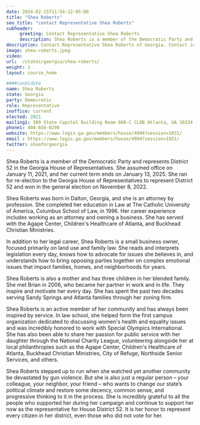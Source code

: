 ```yaml
---
date: 2024-02-15T11:54:12-05:00
title: "Shea Roberts"
seo_title: "contact Representative Shea Roberts"
subheader:
     greeting: Contact Representative Shea Roberts
     description: Shea Roberts is a member of the Democratic Party and represents District 52 in the Georgia House of Representatives. She assumed office on January 11, 2021, and her current term ends on January 13, 2025. She ran for re-election to the Georgia House of Representatives to represent District 52 and won in the general election on November 8, 2022.
description: Contact Representative Shea Roberts of Georgia. Contact information for Shea Roberts includes email address, phone number, and mailing address.
image: shea-roberts.jpeg
video:
url:  /states/georgia/shea-roberts/
weight: 1
layout: course_home

####candidate
name: Shea Roberts
state: Georgia
party: Democratic
role: Representative
inoffice: current
elected: 2021
mailing1: 309 State Capitol Building Room 608-C CLOB Atlanta, GA 30334
phone1: 404-656-0298
website: https://www.legis.ga.gov/members/house/4994?session=1031/
email : https://www.legis.ga.gov/members/house/4994?session=1031/
twitter: sheaforgeorgia
---
```


Shea Roberts is a member of the Democratic Party and represents District 52 in the Georgia House of Representatives. She assumed office on January 11, 2021, and her current term ends on January 13, 2025. She ran for re-election to the Georgia House of Representatives to represent District 52 and won in the general election on November 8, 2022.

Shea Roberts was born in Dalton, Georgia, and she is an attorney by profession. She completed her education in Law at The Catholic University of America, Columbus School of Law, in 1996. Her career experience includes working as an attorney and owning a business. She has served with the Agape Center, Children's Healthcare of Atlanta, and Buckhead Christian Ministries.

In addition to her legal career, Shea Roberts is a small business owner, focused primarily on land use and family law. She reads and interprets legislation every day, knows how to advocate for issues she believes in, and understands how to bring opposing parties together on complex emotional issues that impact families, homes, and neighborhoods for years.

Shea Roberts is also a mother and has three children in her blended family. She met Brian in 2006, who became her partner in work and in life. They inspire and motivate her every day. She has spent the past two decades serving Sandy Springs and Atlanta families through her zoning firm.

Shea Roberts is an active member of her community and has always been inspired by service. In law school, she helped form the first campus organization dedicated to discussing women's health and equality issues and was incredibly honored to work with Special Olympics International. She has also been able to share her passion for public service with her daughter through the National Charity League, volunteering alongside her at local philanthropies such as the Agape Center, Children's Healthcare of Atlanta, Buckhead Christian Ministries, City of Refuge, Northside Senior Services, and others.

Shea Roberts stepped up to run when she watched yet another community be devastated by gun violence. But she is also just a regular person – your colleague, your neighbor, your friend – who wants to change our state’s political climate and restore some decency, common sense, and progressive thinking to it in the process. She is incredibly grateful to all the people who supported her during her campaign and continue to support her now as the representative for House District 52. It is her honor to represent every citizen in her district, even those who did not vote for her.
